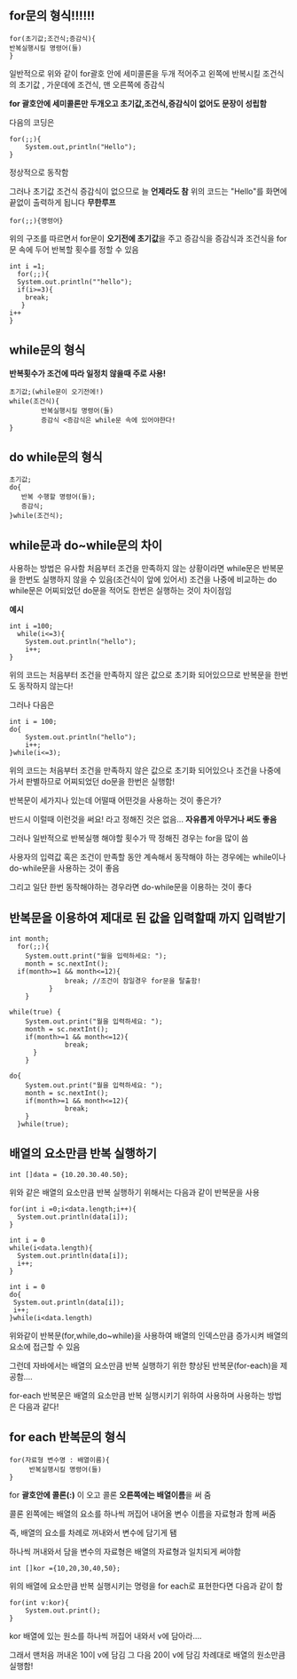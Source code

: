 ## for문의 형식!!!!!!
```
for(초기값;조건식;증감식){
반복실행시킬 명령어(들)
}
```

일반적으로 위와 같이 for괄호 안에 세미콜론을 두개 적어주고 왼쪽에 반복시킬 조건식의 초기값 , 가운데에 조건식, 맨 오른쪽에 증감식

**for 괄호안에 세미콜론만 두개오고 초기값,조건식,증감식이 없어도 문장이 성립함**

다음의 코딩은 
```
for(;;){
	System.out,println("Hello");
}
```
정상적으로 동작함 

그러나 초기값 조건식 증감식이 없으므로 늘 **언제라도 참**
위의 코드는 "Hello"를 화면에 끝없이 출력하게 됩니다 **무한루프**

`for(;;){명령어}`

위의 구조를 따르면서 for문이 **오기전에 초기값**을 주고 증감식을 증감식과 조건식을 for문 속에 두어 반복할 횟수를 정할 수 있음
```
int i =1;
  for(;;){
  System.out.println(""hello");
  if(i>=3){
    break;
   }
i++
}
```

## while문의 형식
**반복횟수가 조건에 따라 일정치 않을때 주로 사용!**
```
초기값;(while문이 오기전에!)
while(조건식){
        반복실행시킬 명령어(들)
        증감식 <증감식은 while문 속에 있어야한다!
}
```
## do while문의 형식 
```
초기값;
do{
   반복 수행할 명령어(들);
   증감식;
}while(조건식);
```

## while문과 do~while문의 차이
사용하는 방법은 유사함
처음부터 조건을 만족하지 않는 상황이라면 while문은 반복문을 한번도 실행하지 않을 수 있음(조건식이 앞에 있어서) 
조건을 나중에 비교하는 do while문은 어찌되었던 do문을 적어도 한번은 실행하는 것이 차이점임 

**예시**
```
int i =100;
  while(i<=3){
	System.out.println("hello");
	i++;
}
```
위의 코드는 처음부터 조건을 만족하지 않은 값으로 초기화 되어있으므로 반복문을 한번도 동작하지 않는다!

그러나 다음은
```
int i = 100;
do{
	System.out.println("hello");
	i++;
}while(i<=3);
```
위의 코드는 처음부터 조건을 만족하지 않은 값으로 초기화 되어있으나 조건을 나중에 가서 판별하므로 어찌되었던 do문을 한번은 실행함!

반복문이 세가지나 있는데 어떨때 어떤것을 사용하는 것이 좋은가?

반드시 이럴때 이런것을 써요! 라고 정해진 것은 없음... **자유롭게 아무거나 써도 좋음**

그러나 일반적으로 반복실행 해야할 횟수가 딱 정해진 경우는 for을 많이 씀

사용자의 입력값 혹은 조건이 만족할 동안 계속해서 동작해야 하는 경우에는 while이나 do-while문을 사용하는 것이 좋음

그리고 일단 한번 동작해야하는 경우라면 do-while문을 이용하는 것이 좋다

## 반복문을 이용하여 제대로 된 값을 입력할때 까지 입력받기
```
int month;
  for(;;){
    System.outt.print("월을 입력하세요: ");
    month = sc.nextInt();
  if(month>=1 && month<=12){
 	          break; //조건이 참일경우 for문을 탈출함!
          }
    }
```
```
while(true) {
    System.out.print("월을 입력하세요: ");
    month = sc.nextInt();
    if(month>=1 && month<=12){
 	          break;
      }
    }
```
```
do{
    System.out.print("월을 입력하세요: ");
    month = sc.nextInt();
    if(month>=1 && month<=12){
 	          break;
    }
  }while(true);
```
## 배열의 요소만큼 반복 실행하기
`int []data = {10.20.30.40.50};`

위와 같은 배열의 요소만큼 반복 실행하기 위해서는 다음과 같이 반복문을 사용

```
for(int i =0;i<data.length;i++){
  System.out.println(data[i]);
}
```
```
int i = 0
while(i<data.length){
  System.out.println(data[i]);
  i++;
}
```
```
int i = 0
do{
 System.out.println(data[i]);
 i++;
}while(i<data.length)
```

위와같이 반복문(for,while,do~while)을 사용하여 배열의 인덱스만큼 증가시켜 배열의 요소에 접근할 수 있음

그런데 자바에서는 배열의 요소만큼 반복 실행하기 위한 향상된 반복문(for-each)을 제공함....

for-each 반복문은 배열의 요소만큼 반복 실행시키기 위하여 사용하며 사용하는 방법	은 다음과 같다!

## for each 반복문의 형식
```
for(자료형 변수명 : 배열이름){
     반복실행시킬 명령어(들)
}
```
for **괄호안에 콜론(:)** 이 오고 콜론 **오른쪽에는 배열이름**을 써 줌 

콜론 왼쪽에는 배열의 요소를 하나씩 꺼집어 내어올 변수 이름을 자료형과 함께 써줌

즉, 배열의 요소를 차례로 꺼내와서 변수에 담기게 됌 

하나씩 꺼내와서 담을 변수의 자료형은 배열의 자료형과 일치되게 써야함

`int []kor ={10,20,30,40,50};`

위의 배열에 요소만큼 반복 실행시키는 명령을 for each로 표현한다면 다음과 같이 함
```
for(int v:kor){
	System.out.print();
}
```
kor 배열에 있는 원소를 하나씩 꺼집어 내와서 v에 담아라.... 

그래서 맨처음 꺼내온 10이 v에 담김 그 다음 20이 v에 담김 차례대로 배열의 원소만큼 실행함!
